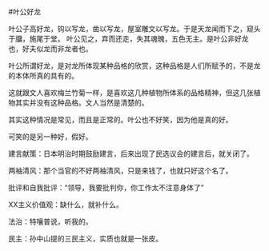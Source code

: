 #叶公好龙


叶公子高好龙，钩以写龙，凿以写龙，屋室雕文以写龙。于是天龙闻而下之，窥头于牖，施尾于堂。 叶公见之，弃而还走，失其魂魄，五色无主。是叶公非好龙也，好夫似龙而非龙者也。

叶公所谓好龙，是对龙所体现某种品格的欣赏，这种品格是人们所赋予的，不是龙的本体所真的具有的。

这就跟文人喜欢梅兰竹菊一样，是喜欢这几种植物所体系的品格精神，但这几张植物其实并没有这种品格。文人当然是清楚的。

  

其实这种情况是常见，而且是正常的。叶公也不好笑，因为他是真的好。

  

可笑的是另一种好，假好。

建言献策：日本明治时期鼓励建言，后来出现了民选议会的建言后，就关闭了。

两袖清风：那个当官的不好两袖清风，只是来钱了，也就只好这个名了。

批评和自我批评：“领导，我要批判你，你工作太不注意身体了”

XX主义价值观：缺什么，就补什么。

法治：特嚷普说，听我的。

民主：孙中山提的三民主义，实质也就是一张皮。